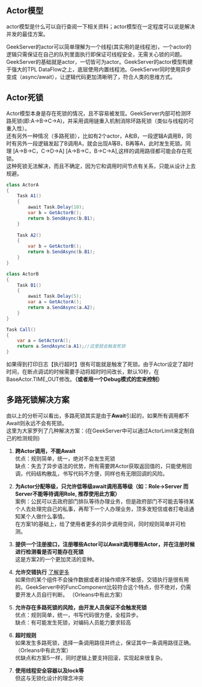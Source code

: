 ## Actor模型 ##
actor模型是什么可以自行查阅一下相关资料；actor模型在一定程度可以说是解决并发的最佳方案。

GeekServer的actor可以简单理解为一个线程(其实用的是线程池)，一个actor的逻辑只需保证在自己的队列里面执行即保证可线程安全，无需关心锁的问题。GeekServer的基础就是actor，一切皆可为actor。GeekServer的actor模型构建于强大的TPL DataFlow之上，底层使用内置线程池。GeekServer同时使用异步变成（async/await），让逻辑代码更加清晰明了，符合人类的思维方式。

## Actor死锁 ##
Actor模型本身是存在死锁的情况，且不容易被发现。GeekServer内部可检测环路死锁(即:A->B->C->A)，并采用调用链重入机制消除环路死锁（类似与线程的可重入性）。  
还有另外一种情况（多路死锁），比如有2个actor，A和B，一段逻辑A调用B，同时有另外一段逻辑发起了B调用A，就会出现A等B，B再等A，此时发生死锁。同理 [A->B->C，C->D->A] [A->B->C，B->C->A],这样的调用路径都可能会存在死锁。  
这种死锁无法解决，而且不确定，因为它和调用时间节点有关系，只能从设计上去规避。  
```csharp
class ActorA
{
	Task A1()
	{
        await Task.Delay(10); 
		var b = GetActorB();
		return b.SendAsync(b.B1);
	}
	
	Task A2()
	{
		var b = GetActorB();
		return b.SendAsync(b.B1);
	}
}

class ActorB
{
	Task B1()
	{
		await Task.Delay(5);
		var a = GetActorA();
		return a.SendAsync(a.A2);
	}
}

Task Call()
{
	var a = GetActorA();
	return a.SendAsync(a.A1);//这里就会触发死锁
}
```

如果得到打印日志【执行超时】很有可能就是触发了死锁。由于Actor设定了超时时间，在断点调试的时候需要手动将超时时间改长，默认10秒，在BaseActor.TIME_OUT修改。**（或者用一个Debug模式的宏来控制）**

## 多路死锁解决方案 ##
由以上的分析可以看出，多路死锁其实是由于**Await**引起的，如果所有调用都不Await则永远不会有死锁。  
这里为大家罗列了几种解决方案：(在GeekServer中可以通过ActorLimit来定制自己的检测规则)  

1. **跨Actor调用，不能Await**  
  优点：规则简单，统一，绝对不会发生死锁  
  缺点：失去了异步语法的优势，所有需要跨Actor获取返回值的，只能使用回调，代码结构散乱，书写代码不方便，同样也有无限回调的风险。 

2. **为Actor分配等级，只允许低等级await调用高等级（如：Role->Server 而Server不能等待调用Role, 推荐使用此方案）**  
  案例：公民可以去政府部门排队等待办理业务，但是政府部门不可能去等待某个人去处理完自己的私事，再帮下一个人办理业务，顶多发短信或者打电话通知某个人做什么事情。  
  在方案1的基础上，给了使用者更多的异步调用空间，同时规则简单并可检测。  

3. **提供一个注册接口，注册哪些Actor可以Await调用哪些Actor，并在注册时候进行检测看是否可能存在死锁**    
  这是方案2的一个更加灵活的变种。    	

4. **允许交错执行** [了解更多](https://blog.csdn.net/uddiqpl/article/details/86294520)    
  如果你的某个组件不会操作数据或者对操作顺序不敏感，交错执行是很有用的。GeekServer中的FuncComponent比较符合这个特点，但不绝对，仍需要开发人员自行判断。 （Orleans中有此方案）  

5. **允许存在多路死锁的风险，由开发人员保证不会触发死锁**  
  优点：规则简单，统一，书写代码很方便，全程异步。  
  缺点：有可能发生死锁，对编码人员能力要求较高

6. **超时规则**  
  如果发生多路死锁，选择一条调用路径并终止，保证其中一条调用路径正确。（Orleans中有此方案）  
  优缺点和方案5一样，同时逻辑上要支持回滚，实现起来很复杂。  

7. **使用线程安全容器以及lock等**   
  但这与无锁化设计的理念冲突
